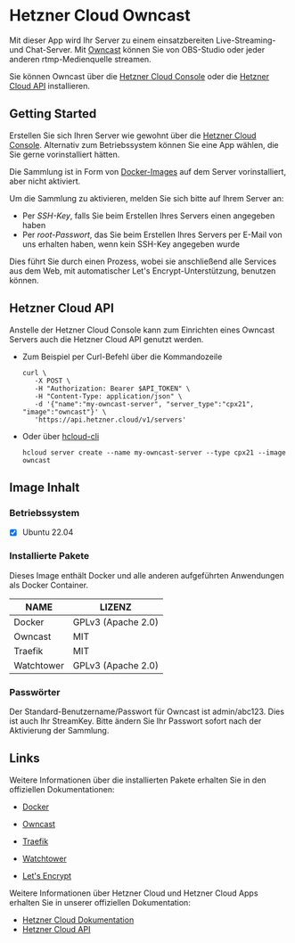 # Hetzner Cloud Owncast

Mit dieser App wird Ihr Server zu einem einsatzbereiten Live-Streaming- und Chat-Server. Mit [Owncast](https://owncast.online/) können Sie von OBS-Studio oder jeder anderen rtmp-Medienquelle streamen.

Sie können Owncast über die [Hetzner Cloud Console](https://console.hetzner.cloud) oder die [Hetzner Cloud API](https://docs.hetzner.cloud/#servers-create-a-server) installieren.

## Getting Started

Erstellen Sie sich Ihren Server wie gewohnt über die [Hetzner Cloud Console](https://console.hetzner.cloud). Alternativ zum Betriebssystem können Sie eine App wählen, die Sie gerne vorinstalliert hätten.

Die Sammlung ist in Form von [Docker-Images](https://www.docker.com/) auf dem Server vorinstalliert, aber nicht aktiviert.

Um die Sammlung zu aktivieren, melden Sie sich bitte auf Ihrem Server an:

- Per _SSH-Key_, falls Sie beim Erstellen Ihres Servers einen angegeben haben
- Per _root-Passwort_, das Sie beim Erstellen Ihres Servers per E-Mail von uns erhalten haben, wenn kein SSH-Key angegeben wurde

Dies führt Sie durch einen Prozess, wobei sie anschließend alle Services aus dem Web, mit automatischer Let's Encrypt-Unterstützung, benutzen können.

## Hetzner Cloud API

Anstelle der Hetzner Cloud Console kann zum Einrichten eines Owncast Servers auch die Hetzner Cloud API genutzt werden.

- Zum Beispiel per Curl-Befehl über die Kommandozeile

  ```
  curl \
     -X POST \
     -H "Authorization: Bearer $API_TOKEN" \
     -H "Content-Type: application/json" \
     -d '{"name":"my-owncast-server", "server_type":"cpx21", "image":"owncast"}' \
     'https://api.hetzner.cloud/v1/servers'
  ```

- Oder über [hcloud-cli](https://github.com/hetznercloud/cli)

  ```
  hcloud server create --name my-owncast-server --type cpx21 --image owncast
  ```

## Image Inhalt

### Betriebssystem

- [x] Ubuntu 22.04

### Installierte Pakete

Dieses Image enthält Docker und alle anderen aufgeführten Anwendungen als Docker Container.

| NAME               | LIZENZ             |
| ------------------ | ------------------ |
| Docker             | GPLv3 (Apache 2.0) |
| Owncast            | MIT                |
| Traefik            | MIT                |
| Watchtower         | GPLv3 (Apache 2.0) |

### Passwörter

Der Standard-Benutzername/Passwort für Owncast ist admin/abc123. Dies ist auch Ihr StreamKey.
Bitte ändern Sie Ihr Passwort sofort nach der Aktivierung der Sammlung.

## Links

Weitere Informationen über die installierten Pakete erhalten Sie in den offiziellen Dokumentationen:

- [Docker](https://www.docker.com/)
- [Owncast](https://github.com/owncast/owncast/)
- [Traefik](https://github.com/traefik/traefik/)
- [Watchtower](https://containrrr.dev/watchtower/)

- [Let's Encrypt](https://letsencrypt.org/de/docs/)

Weitere Informationen über Hetzner Cloud und Hetzner Cloud Apps erhalten Sie in unserer offiziellen Dokumentation:

- [Hetzner Cloud Dokumentation](https://docs.hetzner.com/de/cloud/)
- [Hetzner Cloud API](https://docs.hetzner.cloud/)
